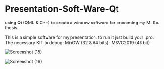 # Presentation-Soft-Ware-Qt
using Qt (QML &amp; C++) to create a window software for presenting my M. Sc. thesis.

This is a simple software for my presentation. 
to run it just build your .pro.
The necessary KIT to debug: MinGW (32 & 64 bits)- MSVC2019 (46 bit)


![Screenshot (15)](https://github.com/dadfar-ha/Presentation-Soft-Ware-Qt/assets/52959373/21babe9b-e1ad-4444-8ef2-6a17ea841f99)

![Screenshot (16)](https://github.com/dadfar-ha/Presentation-Soft-Ware-Qt/assets/52959373/d0da0391-25e8-4883-bee9-5a9df9b336e6)

